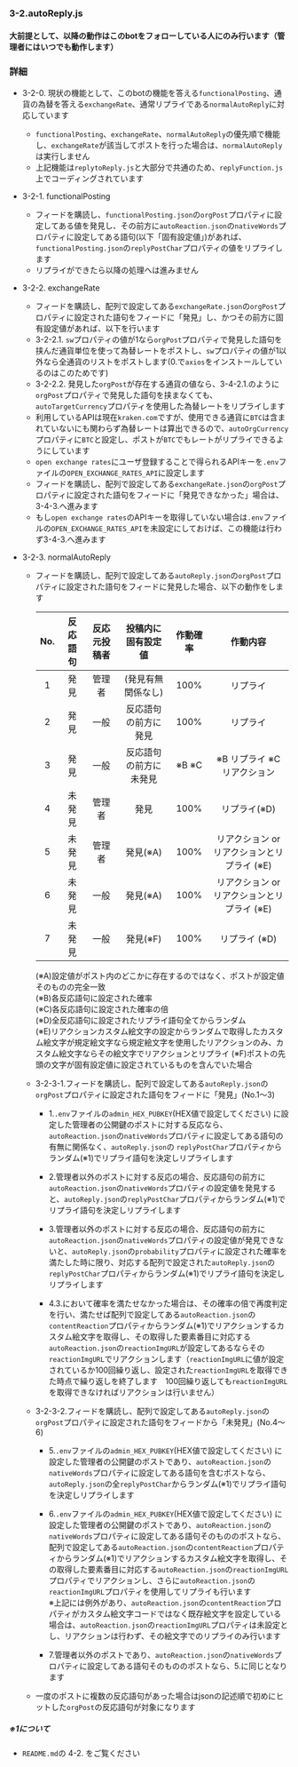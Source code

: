 ### 3-2.autoReply.js

#### 大前提として、以降の動作はこのbotをフォローしている人にのみ行います（管理者にはいつでも動作します）

### 詳細

- 3-2-0. 現状の機能として、このbotの機能を答える`functionalPosting`、通貨の為替を答える`exchangeRate`、通常リプライである`normalAutoReply`に対応しています
  - `functionalPosting`、`exchangeRate`、`normalAutoReply`の優先順で機能し、`exchangeRate`が該当してポストを行った場合は、`normalAutoReply`は実行しません
  - 上記機能は`replytoReply.js`と大部分で共通のため、`replyFunction.js`上でコーディングされています

- 3-2-1. functionalPosting
  - フィードを購読し、`functionalPosting.json`の`orgPost`プロパティに設定してある値を発見し、その前方に`autoReaction.json`の`nativeWords`プロパティに設定してある語句(以下「固有設定値」)があれば、  `functionalPosting.json`の`replyPostChar`プロパティの値をリプライします
  - リプライができたら以降の処理へは進みません
  
- 3-2-2. exchangeRate
  - フィードを購読し、配列で設定してある`exchangeRate.json`の`orgPost`プロパティに設定された語句をフィードに「発見」し、かつその前方に固有設定値があれば、以下を行います
  - 3-2-2.1. `sw`プロパティの値が1なら`orgPost`プロパティで発見した語句を挟んだ通貨単位を使って為替レートをポストし、`sw`プロパティの値が1以外なら全通貨のリストをポストします(0.で`axios`をインストールしているのはこのためです)
  - 3-2-2.2. 発見した`orgPost`が存在する通貨の値なら、3-4-2.1.のように`orgPost`プロパティで発見した語句を挟まなくても、`autoTargetCurrency`プロパティを使用した為替レートをリプライします
  - 利用しているAPIは現在`kraken.com`ですが、使用できる通貨に`BTC`は含まれていないにも関わらず為替レートは算出できるので、`autoOrgCurrency`プロパティに`BTC`と設定し、ポストが`BTC`でもレートがリプライできるようにしています
  - `open exchange rates`にユーザ登録することで得られるAPIキーを`.env`ファイルの`OPEN_EXCHANGE_RATES_API`に設定します
  - フィードを購読し、配列で設定してある`exchangeRate.json`の`orgPost`プロパティに設定された語句をフィードに「発見できなかった」場合は、3-4-3.へ進みます
  - もし`open exchange rates`のAPIキーを取得していない場合は`.env`ファイルの`OPEN_EXCHANGE_RATES_API`を未設定にしておけば、この機能は行わず3-4-3.へ進みます

- 3-2-3. normalAutoReply
  - フィードを購読し、配列で設定してある`autoReply.json`の`orgPost`プロパティに設定された語句をフィードに発見した場合、以下の動作をします
 
    | No. | 反応語句 | 反応元投稿者 | 投稿内に固有設定値 | 作動確率 | 作動内容 |
    |:-:|:-:|:-:|:-:|:-:|:-:|
    | 1 | 発見 | 管理者 | (発見有無関係なし) | 100% | リプライ |
    | 2 | 発見 | 一般 | 反応語句の前方に発見 | 100% | リプライ |
    | 3 | 発見 | 一般 | 反応語句の前方に未発見 | ※B ※C | ※B リプライ  ※C リアクション |
    | 4 | 未発見 | 管理者 | 発見 | 100% | リプライ(※D) |
    | 5 | 未発見 | 管理者 | 発見(※A) | 100% | リアクション or リアクションとリプライ (※E) |
    | 6 | 未発見 | 一般 | 発見(※A) | 100% | リアクション or リアクションとリプライ (※E) |
    | 7 | 未発見 | 一般 | 発見(※F) | 100% | リプライ (※D) |

    (※A)設定値がポスト内のどこかに存在するのではなく、ポストが設定値そのものの完全一致  
    (※B)各反応語句に設定された確率  
    (※C)各反応語句に設定された確率の倍  
    (※D)全反応語句に設定されたリプライ語句全てからランダム  
    (※E)リアクションカスタム絵文字の設定からランダムで取得したカスタム絵文字が規定絵文字なら規定絵文字を使用したリアクションのみ、カスタム絵文字ならその絵文字でリアクションとリプライ
    (※F)ポストの先頭の文字が固有設定値に設定されているものを含んでいた場合

  - 3-2-3-1.フィードを購読し、配列で設定してある`autoReply.json`の`orgPost`プロパティに設定された語句をフィードに「発見」(No.1～3)  
    - 1.`.env`ファイルの`admin_HEX_PUBKEY`(HEX値で設定してください) に設定した管理者の公開鍵のポストに対する反応なら、`autoReaction.json`の`nativeWords`プロパティに設定してある語句の有無に関係なく、`autoReply.json`の `replyPostChar`プロパティからランダム(※1)でリプライ語句を決定しリプライします

    - 2.管理者以外のポストに対する反応の場合、反応語句の前方に`autoReaction.json`の`nativeWords`プロパティの設定値を発見すると、`autoReply.json`の`replyPostChar`プロパティからランダム(※1)でリプライ語句を決定しリプライします

    - 3.管理者以外のポストに対する反応の場合、反応語句の前方に`autoReaction.json`の`nativeWords`プロパティの設定値が発見できないと、`autoReply.json`の`probability`プロパティに設定された確率を満たした時に限り、対応する配列で設定された`autoReply.json`の`replyPostChar`プロパティからランダム(※1)でリプライ語句を決定しリプライします
    - 4.3.において確率を満たせなかった場合は、その確率の倍で再度判定を行い、満たせば配列で設定してある`autoReaction.json`の`contentReaction`プロパティからランダム(※1)でリアクションするカスタム絵文字を取得し、その取得した要素番目に対応する`autoReaction.json`の`reactionImgURL`が設定してあるならその`reactionImgURL`でリアクションします（`reactionImgURL`に値が設定されているか100回繰り返し、設定された`reactionImgURL`を取得できた時点で繰り返しを終了します　100回繰り返しても`reactionImgURL`を取得できなければリアクションは行いません）


  - 3-2-3-2.フィードを購読し、配列で設定してある`autoReply.json`の`orgPost`プロパティに設定された語句をフィードから「未発見」(No.4～6)
    - 5.`.env`ファイルの`admin_HEX_PUBKEY`(HEX値で設定してください) に設定した管理者の公開鍵のポストであり、`autoReaction.json`の`nativeWords`プロパティに設定してある語句を含むポストなら、`autoReply.json`の全`replyPostChar`からランダム(※1)でリプライ語句を決定しリプライします

    - 6.`.env`ファイルの`admin_HEX_PUBKEY`(HEX値で設定してください) に設定した管理者の公開鍵のポストであり、`autoReaction.json`の`nativeWords`プロパティに設定してある語句そのもののポストなら、配列で設定してある`autoReaction.json`の`contentReaction`プロパティからランダム(※1)でリアクションするカスタム絵文字を取得し、その取得した要素番目に対応する`autoReaction.json`の`reactionImgURL`プロパティでリアクションし、さらに`autoReaction.json`の`reactionImgURL`プロパティを使用してリプライも行います  
※上記には例外があり、`autoReaction.json`の`contentReaction`プロパティがカスタム絵文字コードではなく既存絵文字を設定している場合は、`autoReaction.json`の`reactionImgURL`プロパティは未設定とし、リアクションは行わず、その絵文字でのリプライのみ行います

    - 7.管理者以外のポストであり、`autoReaction.json`の`nativeWords`プロパティに設定してある語句そのもののポストなら、5.に同じとなります

  - 一度のポストに複数の反応語句があった場合はjsonの記述順で初めにヒットした`orgPost`の反応語句が対象になります

##### ※1について
- `README.md`の 4-2. をご覧ください
